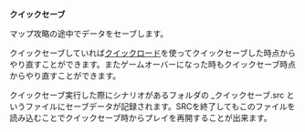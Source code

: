 **クイックセーブ**

マップ攻略の途中でデータをセーブします。

クイックセーブしていれば[クイックロード](クイックロード)を使ってクイックセーブした時点からやり直すことができます。またゲームオーバーになった時もクイックセーブ時点からやり直すことができます。

クイックセーブ実行した際にシナリオがあるフォルダの \_クイックセーブ.src というファイルにセーブデータが記録されます。SRCを終了してもこのファイルを読み込むことでクイックセーブ時からプレイを再開することが出来ます。
